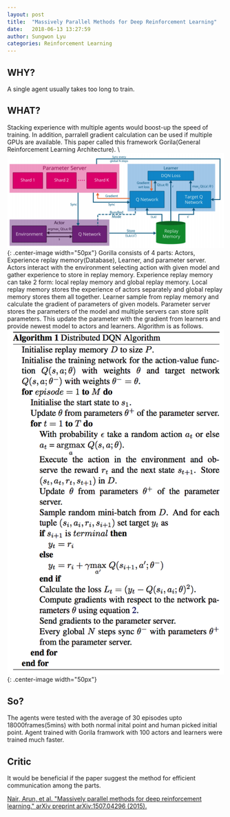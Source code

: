```yaml
---
layout: post
title:  "Massively Parallel Methods for Deep Reinforcement Learning"
date:   2018-06-13 13:27:59
author: Sungwon Lyu
categories: Reinforcement Learning
---
```


## WHY? 
A single agent usually takes too long to train.

## WHAT?
Stacking experience with multiple agents would boost-up the speed of training. In addition, parralell gradient calculation can be used if multiple GPUs are available. This paper called this framework Gorila(General Reinforcement Learning Architecture). \\
![image](/assets/images/gorila1.png){: .center-image width="50px"}
Gorilla consists of 4 parts: Actors, Experience replay memory(Database), Learner, and parameter server. Actors interact with the environment selecting action with given model and gather experience to store in replay memory. Experience replay memory can take 2 form: local replay memory and global replay memory. Local replay memory stores the experience of actors separately and global replay memory stores them all together. Learner sample from replay memory and calculate the gradient of parameters of given models. Parameter server stores the parameters of the model and multiple servers can store split parameters. This update the parameter with the gradient from learners and provide newest model to actors and learners. Algorithm is as follows. 
![image](/assets/images/gorila2.png){: .center-image width="50px"}

## So?
The agents were tested with the average of 30 episodes upto 18000frames(5mins) with both normal inital point and human picked initial point. Agent trained with Gorila framwork with 100 actors and learners were trained much faster. 

## Critic
It would be beneficial if the paper suggest the method for efficient communication among the parts.

[Nair, Arun, et al. "Massively parallel methods for deep reinforcement learning." arXiv preprint arXiv:1507.04296 (2015).](https://arxiv.org/abs/1507.04296)